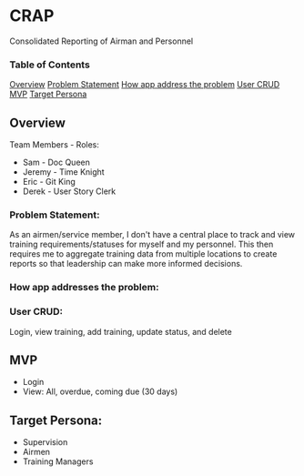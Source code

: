 # CRAP
Consolidated Reporting of Airman and Personnel


### Table of Contents

[Overview](https://github.com/SDI-Yankees/CRAP#overview)
[Problem Statement](https://github.com/SDI-Yankees/CRAP#problem-statement)
[How app address the problem](https://github.com/SDI-Yankees/CRAP#how-app-address-the-problem)
[User CRUD](https://github.com/SDI-Yankees/CRAP#user-crud)
[MVP](https://github.com/SDI-Yankees/CRAP#mvp)
[Target Persona](https://github.com/SDI-Yankees/CRAP#target-persona)

## Overview
Team Members - Roles:

- Sam - Doc Queen
- Jeremy - Time Knight
- Eric - Git King
- Derek - User Story Clerk

### Problem Statement: 

As an airmen/service member, I don't have a central place to track and view training requirements/statuses for myself and my personnel. This then requires me to aggregate training data from multiple locations to create reports so that leadership can make more informed decisions.

### How app addresses the problem: 

### User CRUD: 

Login, view training, add training, update status, and delete

## MVP

- Login
- View: All, overdue, coming due (30 days)

## Target Persona:

- Supervision
- Airmen
- Training Managers

